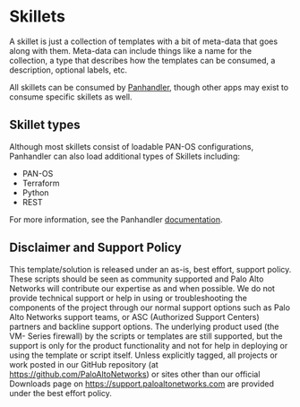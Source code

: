 # Skillets

A skillet is just a collection of templates with a bit of meta-data that goes along with them. Meta-data can include things like a 
name for the collection, a type that describes how the templates can be consumed, a description, optional labels, etc.

All skillets can be consumed by [Panhandler](github.com/Paloaltonetworks/panhandler), 
though other apps may exist to consume specific skillets as well. 


## Skillet types

Although most skillets consist of loadable PAN-OS configurations, Panhandler can also load additional types
of Skillets including:

* PAN-OS
* Terraform
* Python
* REST

For more information, see the Panhandler [documentation](panhandler.readthedocs.io).


## Disclaimer and Support Policy

This template/solution is released under an as-is, best effort, support policy. These scripts should be seen as community 
supported and Palo Alto Networks will contribute our expertise as and when possible. We do not provide technical support or 
help in using or troubleshooting the components of the project through our normal support options such as Palo Alto Networks 
support teams, or ASC (Authorized Support Centers) partners and backline support options. The underlying product used (the VM-
Series firewall) by the scripts or templates are still supported, but the support is only for the product functionality and 
not for help in deploying or using the template or script itself. Unless explicitly tagged, all projects or work posted in our 
GitHub repository (at https://github.com/PaloAltoNetworks) or sites other than our official Downloads page on 
https://support.paloaltonetworks.com are provided under the best effort policy.
